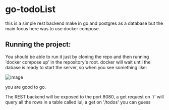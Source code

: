 # go-todoList
this is a simple rest backend make in go and postgres as a database but the main focus here was to use docker compose.

## Running the project:
  You should be able to run it just by cloning the repo and then running 'docker compose up' in the repository's root.
  docker will wait until the dabase is ready to start the server, so when you see something like: 

  ![image](https://user-images.githubusercontent.com/43221251/224573798-dc8ae154-db37-46b3-883c-62e6b46682b7.png)


  you are good to go.
  
  The REST backend will be exposed to the port 8080, a get request on '/' will query all the rows in a table called lul, a get on '/todos' you can guess
